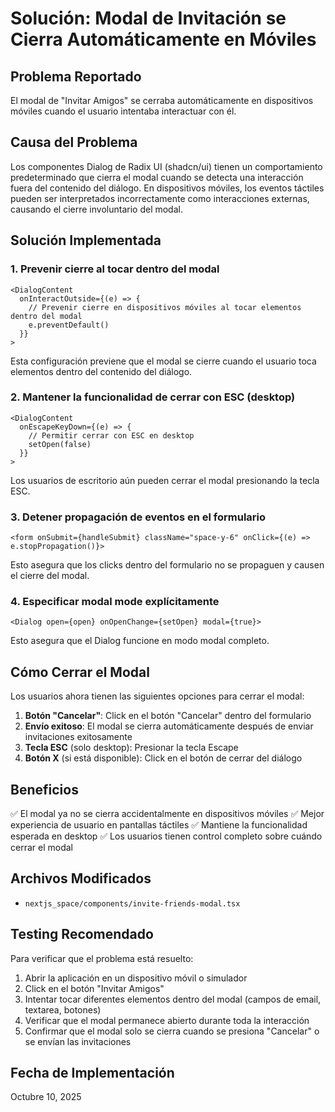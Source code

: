 # Solución: Modal de Invitación se Cierra Automáticamente en Móviles

## Problema Reportado
El modal de "Invitar Amigos" se cerraba automáticamente en dispositivos móviles cuando el usuario intentaba interactuar con él.

## Causa del Problema
Los componentes Dialog de Radix UI (shadcn/ui) tienen un comportamiento predeterminado que cierra el modal cuando se detecta una interacción fuera del contenido del diálogo. En dispositivos móviles, los eventos táctiles pueden ser interpretados incorrectamente como interacciones externas, causando el cierre involuntario del modal.

## Solución Implementada

### 1. **Prevenir cierre al tocar dentro del modal**
```tsx
<DialogContent 
  onInteractOutside={(e) => {
    // Prevenir cierre en dispositivos móviles al tocar elementos dentro del modal
    e.preventDefault()
  }}
>
```

Esta configuración previene que el modal se cierre cuando el usuario toca elementos dentro del contenido del diálogo.

### 2. **Mantener la funcionalidad de cerrar con ESC (desktop)**
```tsx
<DialogContent 
  onEscapeKeyDown={(e) => {
    // Permitir cerrar con ESC en desktop
    setOpen(false)
  }}
>
```

Los usuarios de escritorio aún pueden cerrar el modal presionando la tecla ESC.

### 3. **Detener propagación de eventos en el formulario**
```tsx
<form onSubmit={handleSubmit} className="space-y-6" onClick={(e) => e.stopPropagation()}>
```

Esto asegura que los clicks dentro del formulario no se propaguen y causen el cierre del modal.

### 4. **Especificar modal mode explícitamente**
```tsx
<Dialog open={open} onOpenChange={setOpen} modal={true}>
```

Esto asegura que el Dialog funcione en modo modal completo.

## Cómo Cerrar el Modal

Los usuarios ahora tienen las siguientes opciones para cerrar el modal:

1. **Botón "Cancelar"**: Click en el botón "Cancelar" dentro del formulario
2. **Envío exitoso**: El modal se cierra automáticamente después de enviar invitaciones exitosamente
3. **Tecla ESC** (solo desktop): Presionar la tecla Escape
4. **Botón X** (si está disponible): Click en el botón de cerrar del diálogo

## Beneficios

✅ El modal ya no se cierra accidentalmente en dispositivos móviles
✅ Mejor experiencia de usuario en pantallas táctiles
✅ Mantiene la funcionalidad esperada en desktop
✅ Los usuarios tienen control completo sobre cuándo cerrar el modal

## Archivos Modificados

- `nextjs_space/components/invite-friends-modal.tsx`

## Testing Recomendado

Para verificar que el problema está resuelto:

1. Abrir la aplicación en un dispositivo móvil o simulador
2. Click en el botón "Invitar Amigos"
3. Intentar tocar diferentes elementos dentro del modal (campos de email, textarea, botones)
4. Verificar que el modal permanece abierto durante toda la interacción
5. Confirmar que el modal solo se cierra cuando se presiona "Cancelar" o se envían las invitaciones

## Fecha de Implementación
Octubre 10, 2025
